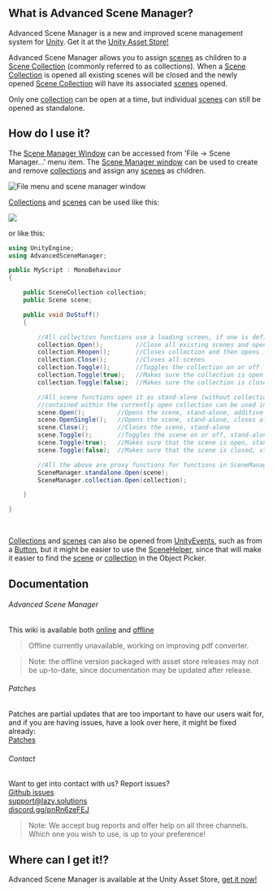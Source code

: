 ## What is Advanced Scene Manager?

Advanced Scene Manager is a new and improved scene management system for [Unity](https://unity.com/). Get it at the [Unity Asset Store!](https://assetstore.unity.com/packages/slug/174152)

Advanced Scene Manager allows you to assign [scenes](https://lazy-solutions.github.io/AdvancedSceneManager/guides/Scene.html) as children to a [Scene Collection](https://lazy-solutions.github.io/AdvancedSceneManager/guides/SceneCollection.html) (commonly referred to as collections).
When a [Scene Collection](https://lazy-solutions.github.io/AdvancedSceneManager/guides/SceneCollection.html) is opened all existing scenes will be closed and the newly opened [Scene Collection](https://lazy-solutions.github.io/AdvancedSceneManager/guides/SceneCollection.html) will have its associated [scenes](https://lazy-solutions.github.io/AdvancedSceneManager/guides/Scene.html) opened.

Only one [collection](https://lazy-solutions.github.io/AdvancedSceneManager/guides/SceneCollection.html) can be open at a time, but individual [scenes](https://lazy-solutions.github.io/AdvancedSceneManager/guides/SceneCollection.html) can still be opened as standalone.

## How do I use it?

The [Scene Manager Window](https://lazy-solutions.github.io/AdvancedSceneManager/guides/SceneManagerWindow.html) can be accessed from 'File -> Scene Manager...' menu item. The [Scene Manager window](https://lazy-solutions.github.io/AdvancedSceneManager/guides/SceneManagerWindow.html) can be used to create and remove [collections](https://lazy-solutions.github.io/AdvancedSceneManager/guides/SceneCollection.html) and assign any [scenes](https://lazy-solutions.github.io/AdvancedSceneManager/guides/Scene.html) as children.

![](https://lazy-solutions.github.io/AdvancedSceneManager/image/File-menu-and-scene-manager-window.png "File menu and scene manager window")

[Collections](https://lazy-solutions.github.io/AdvancedSceneManager/guides/SceneCollection.html) and [scenes](https://lazy-solutions.github.io/AdvancedSceneManager/guides/Scene.html) can be used like this:

![](https://lazy-solutions.github.io/AdvancedSceneManager/image/scene-helper.png)

or like this:

```C#
using UnityEngine;
using AdvancedSceneManager;

public MyScript : MonoBehaviour
{

    public SceneCollection collection;
    public Scene scene;

    public void DoStuff()
    {     

        //All collection functions use a loading screen, if one is defined
        collection.Open();         //Close all existing scenes and open scenes in collection
        collection.Reopen();       //Closes collection and then opens it again
        collection.Close();        //Closes all scenes
        collection.Toggle();       //Toggles the collection on or off
        collection.Toggle(true);   //Makes sure the collection is open
        collection.Toggle(false);  //Makes sure the collection is closed

        //All scene functions open it as stand-alone (without collection), but scenes that are
        //contained within the currently open collection can be used in functions in SceneManager.collection
        scene.Open();         //Opens the scene, stand-alone, additive
        scene.OpenSingle();   //Opens the scene, stand-alone, closes all existing scenes and collections
        scene.Close();        //Closes the scene, stand-alone
        scene.Toggle();       //Toggles the scene on or off, stand-alone
        scene.Toggle(true);   //Makes sure that the scene is open, stand-alone
        scene.Toggle(false);  //Makes sure that the scene is closed, stand-alone

        //All the above are proxy functions for functions in SceneManager.standalone or SceneManager.collection
        SceneManager.standalone.Open(scene);
        SceneManager.collection.Open(collection);

    }

}
```

</br>

[Collections](https://lazy-solutions.github.io/AdvancedSceneManager/guides/SceneCollection.html) and [scenes](https://lazy-solutions.github.io/AdvancedSceneManager/guides/Scene.html) can also be opened from [UnityEvents](https://docs.unity3d.com/Manual/UnityEvents.html), such as from a [Button](https://docs.unity3d.com/Packages/com.unity.ugui@1.0/manual/script-Button.html), but it might be easier to use the [SceneHelper](https://lazy-solutions.github.io/AdvancedSceneManager/guides/SceneHelper.html), since that will make it easier to find the [scene](https://lazy-solutions.github.io/AdvancedSceneManager/guides/Scene.html) or [collection](https://lazy-solutions.github.io/AdvancedSceneManager/guides/SceneCollection.html) in the Object Picker.

## Documentation
###### Advanced Scene Manager
This wiki is available both [online](https://lazy-solutions.github.io/AdvancedSceneManager/guides/readme.html) and [offline](https://raw.githubusercontent.com/wiki/Lazy-Solutions/AdvancedSceneManager/https://lazy-solutions.github.io/AdvancedSceneManager/guides/ToPdf/ASM.pdf)

> Offline currently unavailable, working on improving pdf converter.

>Note: the offline version packaged with asset store releases may not be up-to-date, since documentation may be updated after release.

###### Patches
Patches are partial updates that are too important to have our users wait for, and if you are having issues, have a look over here, it might be fixed already: \
[Patches](https://github.com/Lazy-Solutions/AdvancedSceneManager/tree/main/patches)

###### Contact
Want to get into contact with us? Report issues?\
[Github issues](https://github.com/Lazy-Solutions/AdvancedSceneManager/issues)\
[support@lazy.solutions](mailto:support@lazy.solutions)\
[discord.gg/pnRn6zeFEJ](https://discord.gg/pnRn6zeFEJ)
>Note: We accept bug reports and offer help on all three channels. Which one you wish to use, is up to your preference!

## Where can I get it!?
Advanced Scene Manager is available at the Unity Asset Store, [get it now!](https://assetstore.unity.com/packages/slug/174152)<br/>
